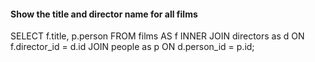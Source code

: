 #### Show the title and director name for all films

SELECT f.title, p.person FROM films AS f INNER 
JOIN directors as d ON f.director_id = d.id
JOIN people as p ON d.person_id = p.id;